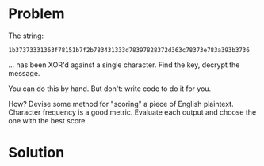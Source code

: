 # Problem

The string:

`1b37373331363f78151b7f2b783431333d78397828372d363c78373e783a393b3736`

... has been XOR'd against a single character. Find the key, decrypt the
message.

You can do this by hand. But don't: write code to do it for you.

How? Devise some method for "scoring" a piece of English plaintext. Character
frequency is a good metric. Evaluate each output and choose the one with the
best score.

# Solution
